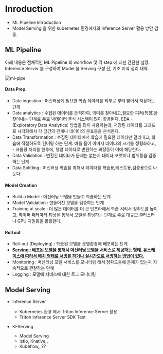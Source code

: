 # Inroduction

- ML Pipeline Introduction
- Model Serving 을 위한 kubernetes 환경에서의 Inference Server 활용 방안 검증.


## ML Pipeline

아래 내용은 전체적인 ML Pipeline 의 workflow 및 각 step 에 대한 간단한 설명.  
Inference Server 를 구성하여 Model 을 Serving 구성 전, 기초 지식 정리 내역.

<img src="https://t1.daumcdn.net/cfile/tistory/999826355C34C41714" title="ml-pipe" alt="ml-pipe"></img>

#### Data Prep.
- Data ingestion : 머신러닝에 필요한 학습 데이타를 외부로 부터 받아서 저장하는 단계
- Data analytics : 수집된 데이터를 분석하여, 의미를 찾아내고,필요한 피쳐(특징)을 찾아내는 단계로 주로 빅데이터 분석 시스템이 많이 활용된다. EDA - (Exploratory Data Analytics) 방법을 많이 사용하는데, 저장된 데이타를 그래프로 시각화해서 각 값간의 관계나 데이타의 분포등을 분석한다.
- Data Transformation : 수집된 데이타에서 학습에 필요한 데이타만 걸러내고, 학습에 적절하도록 컨버팅 하는 단계. 예를 들어 이미지 데이타의 크기를 정형화하고, - 크롭핑 처리를 한후에, 행렬 데이타로 변환하는 과정등이 이에 해당한다.
- Data Validation : 변환된 데이타가 문제는 없는지 데이타 포맷이나 범위등을 검증하는 단계
- Data Splitting : 머신러닝 학습을 위해서 데이타를 학습용,테스트용,검증용으로 나눈다.

#### Model Creation
- Build a Model : 머신러닝 모델을 만들고 학습하는 단계
- Model Validation : 만들어진 모델을 검증하는 단계
- Training at scale : 더 많은 데이터를 더 큰 인프라에서 학습 시켜서 정확도를 높이고, 하이퍼 패러미터 튜닝을 통해서 모델을 튜닝하는 단계로 주로 대규모 클러스터나 GPU 자원등을 활용한다.

#### Roll out
- Roll-out (Deploying) : 학습된 모델을 운영환경에 배포하는 단계
- <b><u>Serving : 배포된 모델을 통해서 머신러닝 모델을 서비스로 제공하는 형태. 유스케이스에 따라서 배치 형태로 서빙을 하거나 실시간으로 서빙하는 방법이 있다.</u></b>
- Monitoring : 머신러닝 모델 서비스를 모니터링 해서 정확도등에 문제가 없는지 지속적으로 관찰하는 단계
- Logging : 모델에 서비스에 대한 로그 모니터링


## Model Serving

- Inference Server
  - Kubernetes 환경 에서 Triton Inference Server 활용
  - Triton Inference Server SDK Test

- KFServing
  - Model Serving
  - Istio, Knative,,
  - Kubeflow,,,??

<Comment />
